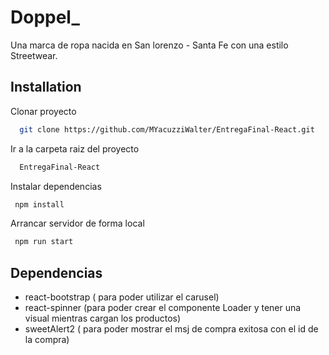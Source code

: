 
# Doppel_

Una marca de ropa nacida en San lorenzo - Santa Fe
con una estilo Streetwear. 


## Installation

Clonar proyecto
```bash
  git clone https://github.com/MYacuzziWalter/EntregaFinal-React.git
```
Ir a la carpeta raiz del proyecto
```bash
  EntregaFinal-React
```

Instalar dependencias
 ```bash
  npm install 
```
Arrancar servidor de forma local
 ```bash
  npm run start 
```

## Dependencias
*  react-bootstrap ( para poder utilizar el carusel)
*  react-spinner (para poder crear el componente Loader y tener una visual mientras cargan los productos)
*  sweetAlert2 ( para poder mostrar el msj de compra exitosa con el id de la compra)
 
